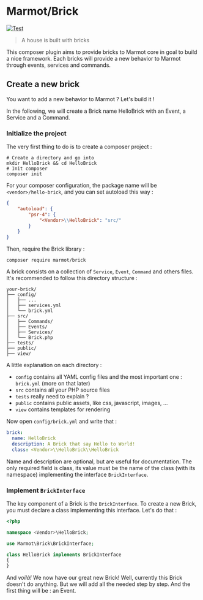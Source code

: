 # Marmot/Brick

[![Test](https://github.com/Marmot-framework/Brick/actions/workflows/test.yml/badge.svg?branch=master)](https://github.com/Marmot-framework/Brick/actions/workflows/test.yml)

> A house is built with bricks

This composer plugin aims to provide bricks to Marmot core in goal to build a nice framework. Each bricks will provide a
new behavior to Marmot through events, services and commands.

## Create a new brick

You want to add a new behavior to Marmot ? Let's build it !

In the following, we will create a Brick name HelloBrick with an Event, a Service and a Command.

### Initialize the project

The very first thing to do is to create a composer project :

```shell
# Create a directory and go into
mkdir HelloBrick && cd HelloBrick
# Init composer
composer init
```

For your composer configuration, the package name will be `<vendor>/hello-brick`, and you can set autoload this way :

```json
{
    "autoload": {
        "psr-4": {
            "<Vendor>\\HelloBrick": "src/"
        }
    }
}
```

Then, require the Brick library :

```shell
composer require marmot/brick
```

A brick consists on a collection of `Service`, `Event`, `Command` and others files. It's recommended to follow this
directory structure :

```
your-brick/
├── config/
│   ├── ...
│   ├── services.yml
│   └── brick.yml
├── src/
│   ├── Commands/
│   ├── Events/
│   ├── Services/
│   └── Brick.php
├── tests/
├── public/
├── view/
```

A little explanation on each directory :

- `config` contains all YAML config files and the most important one : `brick.yml` (more on that later)
- `src` contains all your PHP source files
- `tests` really need to explain ?
- `public` contains public assets, like css, javascript, images, ...
- `view` contains templates for rendering

Now open `config/brick.yml` and write that :

```yaml
brick:
  name: HelloBrick
  description: A Brick that say Hello to World!
  class: <Vendor>\\HelloBrick\\HelloBrick
```

Name and description are optional, but are useful for documentation. The only required field is class, its value must be
the name of the class (with its namespace) implementing the interface `BrickInterface`.

### Implement `BrickInterface`

The key component of a Brick is the `BrickInterface`. To create a new Brick, you must declare a class implementing this
interface. Let's do that :

```php
<?php

namespace <Vendor>\HelloBrick;

use Marmot\Brick\BrickInterface;

class HelloBrick implements BrickInterface
{
}
```

And *voilà!* We now have our great new Brick! Well, currently this Brick doesn't do anything. But we will add all the
needed step by step. And the first thing will be : an Event.
